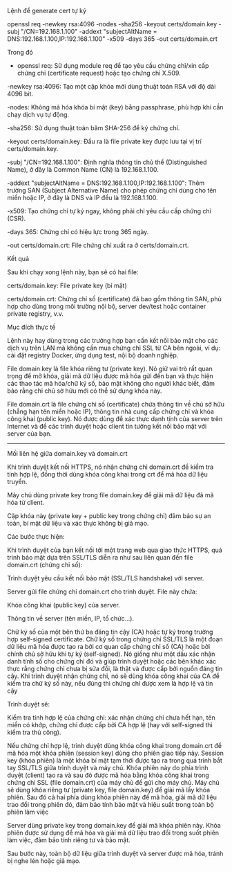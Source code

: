 
Lệnh để generate cert tự ký

openssl req -newkey rsa:4096 -nodes -sha256 -keyout certs/domain.key -subj "/CN=192.168.1.100" -addext "subjectAltName = DNS:192.168.1.100,IP:192.168.1.100" -x509 -days 365 -out certs/domain.crt

Trong đó

- openssl req: Sử dụng module req để tạo yêu cầu chứng chỉ/xin cấp chứng chỉ (certificate request) hoặc tạo chứng chỉ X.509.

-newkey rsa:4096: Tạo một cặp khóa mới dùng thuật toán RSA với độ dài 4096 bit.

-nodes: Không mã hóa khóa bí mật (key) bằng passphrase, phù hợp khi cần chạy dịch vụ tự động.

-sha256: Sử dụng thuật toán băm SHA-256 để ký chứng chỉ.

-keyout certs/domain.key: Đầu ra là file private key được lưu tại vị trí certs/domain.key.

-subj "/CN=192.168.1.100": Định nghĩa thông tin chủ thể (Distinguished Name), ở đây là Common Name (CN) là 192.168.1.100.

-addext "subjectAltName = DNS:192.168.1.100,IP:192.168.1.100": Thêm trường SAN (Subject Alternative Name) cho phép chứng chỉ dùng cho tên miền hoặc IP, ở đây là DNS và IP đều là 192.168.1.100.

-x509: Tạo chứng chỉ tự ký ngay, không phải chỉ yêu cầu cấp chứng chỉ (CSR).

-days 365: Chứng chỉ có hiệu lực trong 365 ngày.

-out certs/domain.crt: File chứng chỉ xuất ra ở certs/domain.crt.

Kết quả

Sau khi chạy xong lệnh này, bạn sẽ có hai file:

certs/domain.key: File private key (bí mật)

certs/domain.crt: Chứng chỉ số (certificate) đã bao gồm thông tin SAN, phù hợp cho dùng trong môi trường nội bộ, server dev/test hoặc container private registry, v.v.

Mục đích thực tế

Lệnh này hay dùng trong các trường hợp bạn cần kết nối bảo mật cho các dịch vụ trên LAN mà không cần mua chứng chỉ SSL từ CA bên ngoài, ví dụ: cài đặt registry Docker, ứng dụng test, nội bộ doanh nghiệp.

File domain.key là file khóa riêng tư (private key). Nó giữ vai trò rất quan trọng để mở khóa, giải mã dữ liệu được mã hóa gửi đến bạn và thực hiện các thao tác mã hóa/chữ ký số, bảo mật không cho người khác biết, đảm bảo rằng chỉ chủ sở hữu mới có thể sử dụng khóa này.

File domain.crt là file chứng chỉ số (certificate) chứa thông tin về chủ sở hữu (chẳng hạn tên miền hoặc IP), thông tin nhà cung cấp chứng chỉ và khóa công khai (public key). Nó được dùng để xác thực danh tính của server trên Internet và để các trình duyệt hoặc client tin tưởng kết nối bảo mật với server của bạn.

---

Mối liên hệ giữa domain.key và domain.crt

Khi trình duyệt kết nối HTTPS, nó nhận chứng chỉ domain.crt để kiểm tra tính hợp lệ, đồng thời dùng khóa công khai trong crt để mã hóa dữ liệu truyền.

Máy chủ dùng private key trong file domain.key để giải mã dữ liệu đã mã hóa từ client.

Cặp khóa này (private key + public key trong chứng chỉ) đảm bảo sự an toàn, bí mật dữ liệu và xác thực không bị giả mạo.

Các bước thực hiện:

Khi trình duyệt của bạn kết nối tới một trang web qua giao thức HTTPS, quá trình bảo mật dựa trên SSL/TLS diễn ra như sau liên quan đến file domain.crt (chứng chỉ số):

Trình duyệt yêu cầu kết nối bảo mật (SSL/TLS handshake) với server.

Server gửi file chứng chỉ domain.crt cho trình duyệt. File này chứa:

Khóa công khai (public key) của server.

Thông tin về server (tên miền, IP, tổ chức…).

Chữ ký số của một bên thứ ba đáng tin cậy (CA) hoặc tự ký trong trường hợp self-signed certificate. Chữ ký số trong chứng chỉ SSL/TLS là một đoạn dữ liệu mã hóa được tạo ra bởi cơ quan cấp chứng chỉ số (CA) hoặc bởi chính chủ sở hữu khi tự ký (self-signed). Nó giống như một dấu xác nhận danh tính số cho chứng chỉ đó và giúp trình duyệt hoặc các bên khác xác thực rằng chứng chỉ chưa bị sửa đổi, là thật và được cấp bởi nguồn đáng tin cậy. Khi trình duyệt nhận chứng chỉ, nó sẽ dùng khóa công khai của CA để kiểm tra chữ ký số này, nếu đúng thì chứng chỉ được xem là hợp lệ và tin cậy

Trình duyệt sẽ:

Kiểm tra tính hợp lệ của chứng chỉ: xác nhận chứng chỉ chưa hết hạn, tên miền có khớp, chứng chỉ được cấp bởi CA hợp lệ (hay với self-signed thì kiểm tra thủ công).

Nếu chứng chỉ hợp lệ, trình duyệt dùng khóa công khai trong domain.crt để mã hóa một khóa phiên (session key) dùng cho phiên giao tiếp này. Session key (khóa phiên) là một khóa bí mật tạm thời được tạo ra trong quá trình bắt tay SSL/TLS giữa trình duyệt và máy chủ. Khóa phiên này do phía trình duyệt (client) tạo ra và sau đó được mã hóa bằng khóa công khai trong chứng chỉ SSL (file domain.crt) của máy chủ để gửi cho máy chủ. Máy chủ sẽ dùng khóa riêng tư (private key, file domain.key) để giải mã lấy khóa phiên. Sau đó cả hai phía dùng khóa phiên này để mã hóa, giải mã dữ liệu trao đổi trong phiên đó, đảm bảo tính bảo mật và hiệu suất trong toàn bộ phiên làm việc

Server dùng private key trong domain.key để giải mã khóa phiên này. Khóa phiên được sử dụng để mã hóa và giải mã dữ liệu trao đổi trong suốt phiên làm việc, đảm bảo tính riêng tư và bảo mật.

Sau bước này, toàn bộ dữ liệu giữa trình duyệt và server được mã hóa, tránh bị nghe lén hoặc giả mạo.
